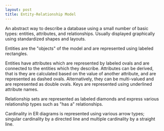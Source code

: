 ```yaml
---
layout: post
title: Entity-Relationship Model
---
```


An abstract way to describe a database using a small number of basic types: entities, attributes, and relationships. Usually displayed graphically using standardized shapes and layouts.

Entities are the "objects" of the model and are represented using labeled rectangles. 

Entities have attributes which are represented by labeled ovals and are connected to the entities which they describe. Attributes can be derived, that is they are calculated based on the value of another attribute, and are represented as dashed ovals. Alternatively, they can be multi-valued and are represented as double ovals. Keys are represented using underlined attribute names.

Relationship sets are represented as labeled diamonds and express various relationship types such as "has a" relationships.

Cardinality in ER diagrams is represented using various arrow types; singular cardinality by a directed line and multiple cardinality by a straight line.
